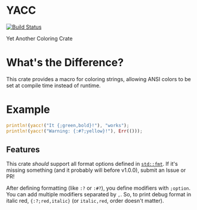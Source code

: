 # YACC

[![Build Status](https://travis-ci.com/spenserblack/yacc.svg?branch=master)](https://travis-ci.com/spenserblack/yacc)

Yet Another Coloring Crate

# What's the Difference?

This crate provides a macro for coloring strings, allowing ANSI colors to be set at compile time instead of runtime.

# Example

```rust
println!(yacc!("It {;green,bold}!"), "works");
println!(yacc!("Warning: {:#?;yellow}!"), Err(()));
```

## Features

This crate *should* support all format options defined in
[`std::fmt`](https://doc.rust-lang.org/std/fmt/). If it's missing something (and it probably will
before v1.0.0), submit an Issue or PR!

After defining formatting (like `:?` or `:#?`), you define modifiers with `;option`. You can add multiple
modifiers separated by `,`. So, to print debug format in italic red, `{:?;red,italic}` (or `italic,red`, order
doesn't matter).
